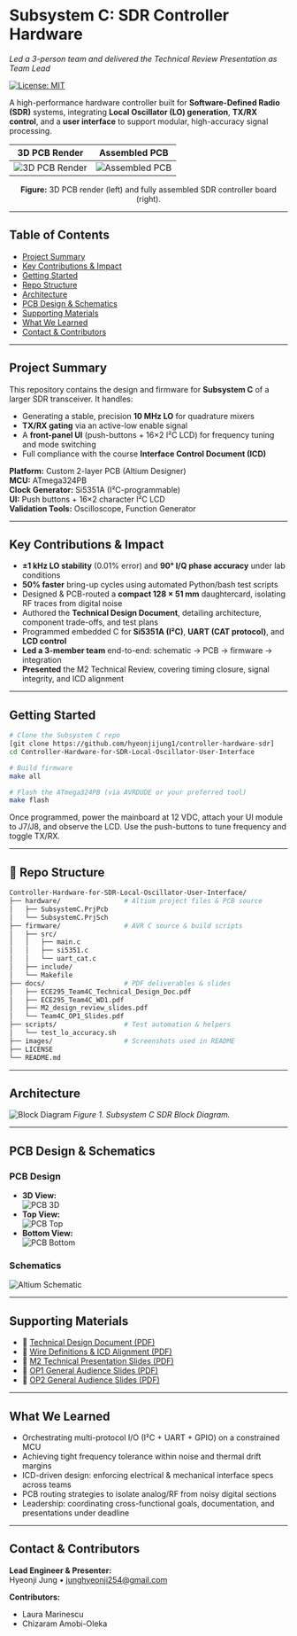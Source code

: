 
# Subsystem C: SDR Controller Hardware  
_Led a 3-person team and delivered the Technical Review Presentation as Team Lead_

[![License: MIT](https://img.shields.io/badge/license-MIT-blue.svg)](LICENSE)

A high-performance hardware controller built for **Software-Defined Radio (SDR)** systems, integrating **Local Oscillator (LO) generation**, **TX/RX control**, and a **user interface** to support modular, high-accuracy signal processing.


| 3D PCB Render                                   | Assembled PCB                                   |
|:------------------------------------------------:|:------------------------------------------------:|
| ![3D PCB Render](images/3D%20PCB%20render.png)   | ![Assembled PCB](images/assembled_pcb.png)       |

<p align="center"><b>Figure:</b> 3D PCB render (left) and fully assembled SDR controller board (right).</p>

---
## Table of Contents

- [Project Summary](#project-summary)  
- [Key Contributions & Impact](#key-contributions--impact)  
- [Getting Started](#getting-started)
- [Repo Structure](#repo-structure) 
- [Architecture](#architecture)  
- [PCB Design & Schematics](#pcb-design--schematics)  
- [Supporting Materials](#supporting-materials)  
- [What We Learned](#what-we-learned)  
- [Contact & Contributors](#contact--contributors)

---

## Project Summary

This repository contains the design and firmware for **Subsystem C** of a larger SDR transceiver. It handles:

- Generating a stable, precision **10 MHz LO** for quadrature mixers  
- **TX/RX gating** via an active-low enable signal  
- A **front-panel UI** (push-buttons + 16×2 I²C LCD) for frequency tuning and mode switching  
- Full compliance with the course **Interface Control Document (ICD)**  

**Platform:** Custom 2-layer PCB (Altium Designer)  
**MCU:** ATmega324PB  
**Clock Generator:** Si5351A (I²C-programmable)  
**UI:** Push buttons + 16×2 character I²C LCD  
**Validation Tools:** Oscilloscope, Function Generator  

---

## Key Contributions & Impact

- **±1 kHz LO stability** (0.01% error) and **90° I/Q phase accuracy** under lab conditions  
- **50% faster** bring-up cycles using automated Python/bash test scripts  
- Designed & PCB-routed a **compact 128 × 51 mm** daughtercard, isolating RF traces from digital noise  
- Authored the **Technical Design Document**, detailing architecture, component trade-offs, and test plans  
- Programmed embedded C for **Si5351A (I²C)**, **UART (CAT protocol)**, and **LCD control**  
- **Led a 3-member team** end-to-end: schematic → PCB → firmware → integration  
- **Presented** the M2 Technical Review, covering timing closure, signal integrity, and ICD alignment  

---

## Getting Started

```bash
# Clone the Subsystem C repo
[git clone https://github.com/hyeonjijung1/controller-hardware-sdr]
cd Controller-Hardware-for-SDR-Local-Oscillator-User-Interface

# Build firmware
make all

# Flash the ATmega324PB (via AVRDUDE or your preferred tool)
make flash
```
Once programmed, power the mainboard at 12 VDC, attach your UI module to J7/J8, and observe the LCD. Use the push-buttons to tune frequency and toggle TX/RX.

---

## 📁 Repo Structure

```bash
Controller-Hardware-for-SDR-Local-Oscillator-User-Interface/
├── hardware/                # Altium project files & PCB source
│   ├── SubsystemC.PrjPcb
│   └── SubsystemC.PrjSch
├── firmware/                # AVR C source & build scripts
│   ├── src/
│   │   ├── main.c
│   │   ├── si5351.c
│   │   └── uart_cat.c
│   ├── include/
│   └── Makefile
├── docs/                    # PDF deliverables & slides
│   ├── ECE295_Team4C_Technical_Design_Doc.pdf
│   ├── ECE295_Team4C_WD1.pdf
│   ├── M2_design_review_slides.pdf
│   └── Team4C_OP1_Slides.pdf
├── scripts/                 # Test automation & helpers
│   └── test_lo_accuracy.sh
├── images/                  # Screenshots used in README
├── LICENSE
└── README.md
```

---

## Architecture

![Block Diagram](https://github.com/hyeonjijung1/Past_Project/blob/main/Screenshot%202025-03-08%20204710.png)
*Figure 1. Subsystem C SDR Block Diagram.*

---

## PCB Design & Schematics 

### PCB Design 

- **3D View:**  
  ![PCB 3D](https://github.com/hyeonjijung1/Past_Project/blob/main/Screenshot%202025-03-07%20235401.png)
- **Top View:**  
  ![PCB Top](https://github.com/hyeonjijung1/Past_Project/blob/main/Screenshot%202025-03-07%20235327.png)
- **Bottom View:**  
  ![PCB Bottom](https://github.com/hyeonjijung1/Past_Project/blob/main/Screenshot%202025-03-07%20235332.png)

### Schematics 

![Altium Schematic](https://github.com/hyeonjijung1/Past_Project/blob/main/Screenshot%202025-03-08%20003007.png)

---

## Supporting Materials

- 📄 [Technical Design Document (PDF)](https://github.com/hyeonjijung1/Past_Project/raw/main/ECE295_Team4C_Technical_Design_Doc.pdf)  
- 🧾 [Wire Definitions & ICD Alignment (PDF)](https://github.com/hyeonjijung1/Past_Project/raw/main/ECE295_Team4C_WD1.pdf)  
- 🎤 [M2 Technical Presentation Slides (PDF)](https://github.com/hyeonjijung1/Past_Project/raw/main/M2_design_review_slides.pdf)  
- 🎤 [OP1 General Audience Slides (PDF)](https://github.com/hyeonjijung1/Past_Project/raw/main/Team4C_OP1_Slides.pdf)  
- 🎤 [OP2 General Audience Slides (PDF)](https://github.com/hyeonjijung1/Past_Project/raw/main/Team4C_OP2_Slides.pdf)  

---

## What We Learned

- Orchestrating multi-protocol I/O (I²C + UART + GPIO) on a constrained MCU  
- Achieving tight frequency tolerance within noise and thermal drift margins  
- ICD-driven design: enforcing electrical & mechanical interface specs across teams  
- PCB routing strategies to isolate analog/RF from noisy digital sections  
- Leadership: coordinating cross-functional goals, documentation, and presentations under deadline  

---

## Contact & Contributors

**Lead Engineer & Presenter:**  
Hyeonji Jung • junghyeonji254@gmail.com  

**Contributors:**  
- Laura Marinescu  
- Chizaram Amobi-Oleka  

